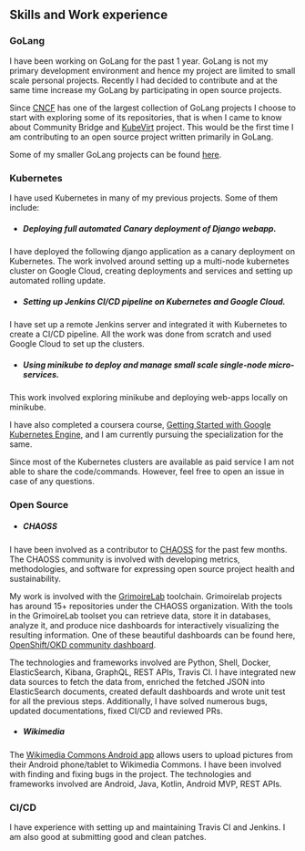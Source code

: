 ## Skills and Work experience

### GoLang

I have been working on GoLang for the past 1 year. GoLang is not my primary development environment and hence
my project are limited to small scale personal projects. Recently I had decided to contribute and at the same
time increase my GoLang by participating in open source projects.

Since [CNCF](https://github.com/cncf) has one of the largest collection of GoLang projects I choose to start with exploring some of its
repositories, that is when I came to know about Community Bridge and [KubeVirt](https://github.com/kubevirt/kubevirt) project. 
This would be the first time I am contributing to an open source project written primarily in GoLang.

Some of my smaller GoLang projects can be found [here](./Golang).

### Kubernetes

I have used Kubernetes in many of my previous projects. Some of them include:
* ##### Deploying full automated Canary deployment of Django webapp.

I have deployed the following django application as a canary deployment on Kubernetes.
The work involved around setting up a multi-node kubernetes cluster on Google Cloud, creating deployments and services
and setting up automated rolling update.

* ##### Setting up Jenkins CI/CD pipeline on Kubernetes and Google Cloud.

I have set up a remote Jenkins server and integrated it with Kubernetes to create a CI/CD pipeline. All the work was
done from scratch and used Google Cloud to set up the clusters.

* ##### Using minikube to deploy and manage small scale single-node micro-services.
This work involved exploring minikube and deploying web-apps locally on minikube.

I have also completed a coursera course, [Getting Started with Google Kubernetes Engine](https://coursera.org/share/89c285cfb0bf5803fd16fec728d0980f), and I am currently pursuing the specialization for the same.

Since most of the Kubernetes clusters are available as paid service I am not able to share the code/commands. However,
feel free to open an issue in case of any questions.

### Open Source

* ##### CHAOSS
I have been involved as a contributor to [CHAOSS](https://github.com/chaoss) for the past few months. The CHAOSS community is involved with developing metrics, methodologies,
and software for expressing open source project health and sustainability.
  
My work is involved with the [GrimoireLab](https://github.com/chaoss/grimoirelab) toolchain. Grimoirelab projects has around 15+ repositories under the CHAOSS
organization. With the tools in the GrimoireLab toolset you can retrieve data, store it in databases, analyze it, and produce nice dashboards for interactively visualizing the resulting information. 
One of these beautiful dashboards can be found here, [OpenShift/OKD community dashboard](https://openshift.biterg.io/app/kibana#/dashboard/Overview). 

The technologies and frameworks involved are Python, Shell, Docker, ElasticSearch, Kibana, GraphQL, REST APIs, Travis CI.
I have integrated new data sources to fetch the data from, enriched the fetched JSON into ElasticSearch documents, created default dashboards and wrote unit test for all the previous steps.
Additionally, I have solved numerous bugs, updated documentations, fixed CI/CD and reviewed PRs. 

* ##### Wikimedia

The [Wikimedia Commons Android app](https://github.com/commons-app/apps-android-commons) allows users to upload pictures from their Android phone/tablet to Wikimedia Commons. 
I have been involved with finding and fixing bugs in the project. The technologies and frameworks involved are Android, Java, Kotlin, Android MVP, REST APIs.

### CI/CD

I have experience with setting up and maintaining Travis CI and Jenkins. I am also good at submitting good and clean patches.